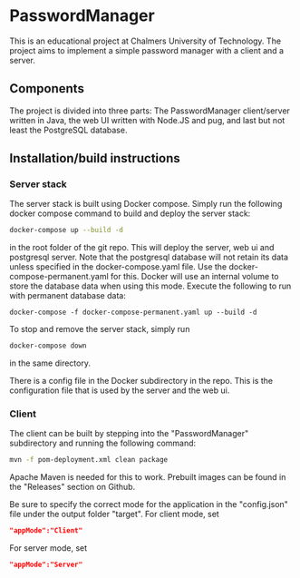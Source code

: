# PasswordManager

This is an educational project at Chalmers University of Technology. The project aims to implement a simple password manager with a client and a server.

## Components

The project is divided into three parts: The PasswordManager client/server written in Java, the web UI written with Node.JS and pug, and last but not least the PostgreSQL database.

## Installation/build instructions

### Server stack

The server stack is built using Docker compose. Simply run the following docker compose command to build and deploy the server stack:

```bash
docker-compose up --build -d
```

in the root folder of the git repo. This will deploy the server, web ui and postgresql server. Note that the postgresql database will not retain its data unless specified in the docker-compose.yaml file. Use the docker-compose-permanent.yaml for this. Docker will use an internal volume to store the database data when using this mode. Execute the following to run with permanent database data:

```
docker-compose -f docker-compose-permanent.yaml up --build -d
```

To stop and remove the server stack, simply run

```bash
docker-compose down
```

in the same directory.

There is a config file in the Docker subdirectory in the repo. This is the configuration file that is used by the server and the web ui.

### Client

The client can be built by stepping into the "PasswordManager" subdirectory and running the following command:

```bash
mvn -f pom-deployment.xml clean package
```

Apache Maven is needed for this to work. Prebuilt images can be found in the "Releases" section on Github.

Be sure to specify the correct mode for the application in the "config.json" file under the output folder "target". For client mode, set

```json
"appMode":"Client"
```

For server mode, set

```json
"appMode":"Server"
```